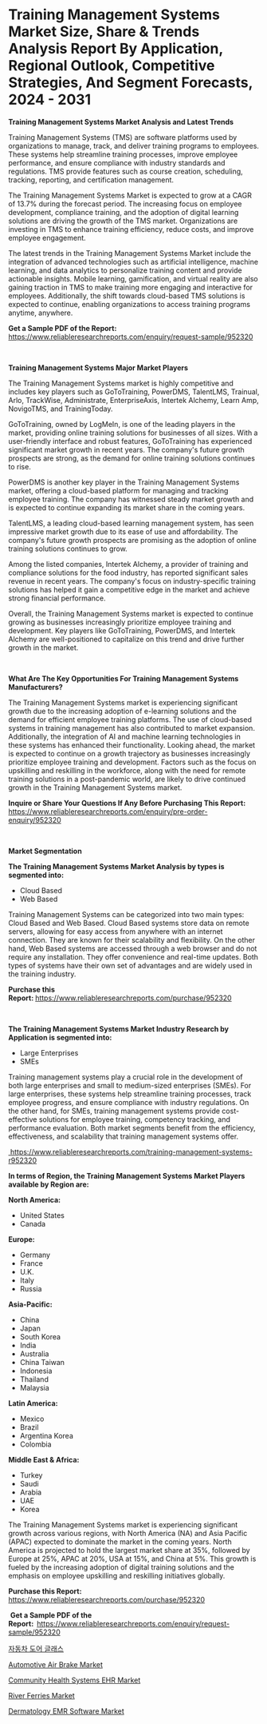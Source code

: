 <p><h1>Training Management Systems Market Size, Share & Trends Analysis Report By Application, Regional Outlook, Competitive Strategies, And Segment Forecasts, 2024 - 2031</h1></p><p><strong>Training Management Systems Market Analysis and Latest Trends</strong></p>
<p><p>Training Management Systems (TMS) are software platforms used by organizations to manage, track, and deliver training programs to employees. These systems help streamline training processes, improve employee performance, and ensure compliance with industry standards and regulations. TMS provide features such as course creation, scheduling, tracking, reporting, and certification management.</p><p>The Training Management Systems Market is expected to grow at a CAGR of 13.7% during the forecast period. The increasing focus on employee development, compliance training, and the adoption of digital learning solutions are driving the growth of the TMS market. Organizations are investing in TMS to enhance training efficiency, reduce costs, and improve employee engagement.</p><p>The latest trends in the Training Management Systems Market include the integration of advanced technologies such as artificial intelligence, machine learning, and data analytics to personalize training content and provide actionable insights. Mobile learning, gamification, and virtual reality are also gaining traction in TMS to make training more engaging and interactive for employees. Additionally, the shift towards cloud-based TMS solutions is expected to continue, enabling organizations to access training programs anytime, anywhere.</p></p>
<p><strong>Get a Sample PDF of the Report:&nbsp;</strong> <a href="https://www.reliableresearchreports.com/enquiry/request-sample/952320">https://www.reliableresearchreports.com/enquiry/request-sample/952320</a></p>
<p>&nbsp;</p>
<p><strong>Training Management Systems Major Market Players</strong></p>
<p><p>The Training Management Systems market is highly competitive and includes key players such as GoToTraining, PowerDMS, TalentLMS, Trainual, Arlo, TrackWise, Administrate, EnterpriseAxis, Intertek Alchemy, Learn Amp, NovigoTMS, and TrainingToday.</p><p>GoToTraining, owned by LogMeIn, is one of the leading players in the market, providing online training solutions for businesses of all sizes. With a user-friendly interface and robust features, GoToTraining has experienced significant market growth in recent years. The company's future growth prospects are strong, as the demand for online training solutions continues to rise.</p><p>PowerDMS is another key player in the Training Management Systems market, offering a cloud-based platform for managing and tracking employee training. The company has witnessed steady market growth and is expected to continue expanding its market share in the coming years.</p><p>TalentLMS, a leading cloud-based learning management system, has seen impressive market growth due to its ease of use and affordability. The company's future growth prospects are promising as the adoption of online training solutions continues to grow.</p><p>Among the listed companies, Intertek Alchemy, a provider of training and compliance solutions for the food industry, has reported significant sales revenue in recent years. The company's focus on industry-specific training solutions has helped it gain a competitive edge in the market and achieve strong financial performance.</p><p>Overall, the Training Management Systems market is expected to continue growing as businesses increasingly prioritize employee training and development. Key players like GoToTraining, PowerDMS, and Intertek Alchemy are well-positioned to capitalize on this trend and drive further growth in the market.</p></p>
<p>&nbsp;</p>
<p><strong>What Are The Key Opportunities For Training Management Systems Manufacturers?</strong></p>
<p><p>The Training Management Systems market is experiencing significant growth due to the increasing adoption of e-learning solutions and the demand for efficient employee training platforms. The use of cloud-based systems in training management has also contributed to market expansion. Additionally, the integration of AI and machine learning technologies in these systems has enhanced their functionality. Looking ahead, the market is expected to continue on a growth trajectory as businesses increasingly prioritize employee training and development. Factors such as the focus on upskilling and reskilling in the workforce, along with the need for remote training solutions in a post-pandemic world, are likely to drive continued growth in the Training Management Systems market.</p></p>
<p><strong>Inquire or Share Your Questions If Any Before Purchasing This Report:</strong> <a href="https://www.reliableresearchreports.com/enquiry/pre-order-enquiry/952320">https://www.reliableresearchreports.com/enquiry/pre-order-enquiry/952320</a></p>
<p>&nbsp;</p>
<p><strong>Market Segmentation</strong></p>
<p><strong>The Training Management Systems Market Analysis by types is segmented into:</strong></p>
<p><ul><li>Cloud Based</li><li>Web Based</li></ul></p>
<p><p>Training Management Systems can be categorized into two main types: Cloud Based and Web Based. Cloud Based systems store data on remote servers, allowing for easy access from anywhere with an internet connection. They are known for their scalability and flexibility. On the other hand, Web Based systems are accessed through a web browser and do not require any installation. They offer convenience and real-time updates. Both types of systems have their own set of advantages and are widely used in the training industry.</p></p>
<p><strong>Purchase this Report:&nbsp;</strong><a href="https://www.reliableresearchreports.com/purchase/952320">https://www.reliableresearchreports.com/purchase/952320</a></p>
<p>&nbsp;</p>
<p><strong>The Training Management Systems Market Industry Research by Application is segmented into:</strong></p>
<p><ul><li>Large Enterprises</li><li>SMEs</li></ul></p>
<p><p>Training management systems play a crucial role in the development of both large enterprises and small to medium-sized enterprises (SMEs). For large enterprises, these systems help streamline training processes, track employee progress, and ensure compliance with industry regulations. On the other hand, for SMEs, training management systems provide cost-effective solutions for employee training, competency tracking, and performance evaluation. Both market segments benefit from the efficiency, effectiveness, and scalability that training management systems offer.</p></p>
<p><a href="https://www.reliableresearchreports.com/training-management-systems-r952320">&nbsp;https://www.reliableresearchreports.com/training-management-systems-r952320</a></p>
<p><strong>In terms of Region, the Training Management Systems Market Players available by Region are:</strong></p>
<p>
    <p> <strong> North America: </strong>
        <ul>
            <li>United States</li>
            <li>Canada</li>
        </ul>
        </p> 
    <p> <strong> Europe: </strong>
        <ul>
            <li>Germany</li>
            <li>France</li>
            <li>U.K.</li>
            <li>Italy</li>
            <li>Russia</li>
        </ul>
        </p> 
    <p> <strong> Asia-Pacific: </strong>
        <ul>
            <li>China</li>
            <li>Japan</li>
            <li>South Korea</li>
            <li>India</li>
            <li>Australia</li>
            <li>China Taiwan</li>
            <li>Indonesia</li>
            <li>Thailand</li>
            <li>Malaysia</li>
        </ul>
        </p> 
    <p> <strong> Latin America: </strong>
        <ul>
            <li>Mexico</li>
            <li>Brazil</li>
            <li>Argentina Korea</li>
            <li>Colombia</li>
        </ul>
        </p> 
    <p> <strong> Middle East & Africa: </strong>
        <ul>
            <li>Turkey</li>
            <li>Saudi</li>
            <li>Arabia</li>
            <li>UAE</li>
            <li>Korea</li>
        </ul>
    </p>
    </p>
<p><p>The Training Management Systems market is experiencing significant growth across various regions, with North America (NA) and Asia Pacific (APAC) expected to dominate the market in the coming years. North America is projected to hold the largest market share at 35%, followed by Europe at 25%, APAC at 20%, USA at 15%, and China at 5%. This growth is fueled by the increasing adoption of digital training solutions and the emphasis on employee upskilling and reskilling initiatives globally.</p></p>
<p><strong>Purchase this Report: </strong><a href="https://www.reliableresearchreports.com/purchase/952320">https://www.reliableresearchreports.com/purchase/952320</a></p>
<p>&nbsp;<strong>Get a Sample PDF of the Report:&nbsp;&nbsp;</strong><a href="https://www.reliableresearchreports.com/enquiry/request-sample/952320">https://www.reliableresearchreports.com/enquiry/request-sample/952320</a></p>
<p><strong></strong></p>
<p><p><a href="https://github.com/erwindropdead54/Market-Research-Report-List-2/blob/main/773832179864.md">자동차 도어 글래스</a></p><p><a href="https://www.linkedin.com/pulse/global-automotive-air-brake-market-status-2024-2031-forecast-syc6e?trackingId=QMIqpTzCQeCFJtFmS3IoxA%3D%3D">Automotive Air Brake Market</a></p><p><a href="https://github.com/mzurpwxu46/Market-Research-Report-List-1/blob/main/community-health-systems-ehr-market.md">Community Health Systems EHR Market</a></p><p><a href="https://www.linkedin.com/pulse/river-ferries-market-size-share-trends-analysis-report-product-fttke?trackingId=0D13Voq1SCOuEsL4SwKr9A%3D%3D">River Ferries Market</a></p><p><a href="https://github.com/thomasBaker655/Market-Research-Report-List-1/blob/main/dermatology-emr-software-market.md">Dermatology EMR Software Market</a></p></p>